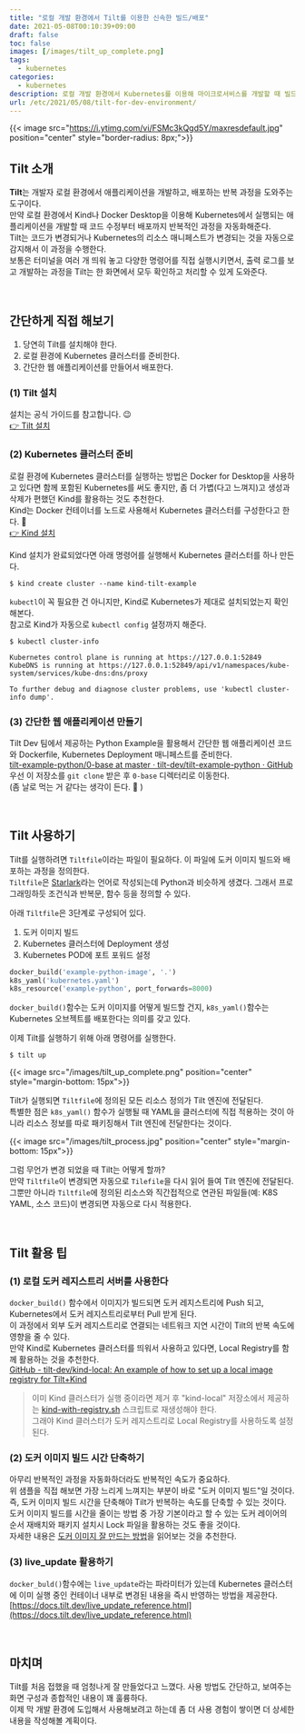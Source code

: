 ```yaml
---
title: "로컬 개발 환경에서 Tilt를 이용한 신속한 빌드/배포"
date: 2021-05-08T00:10:39+09:00
draft: false
toc: false
images: [/images/tilt_up_complete.png]
tags:
  - kubernetes
categories:
  - kubernetes
description: 로컬 개발 환경에서 Kubernetes를 이용해 마이크로서비스를 개발할 때 빌드, 배포가 자동으로 수행되도록 도와주는 Tilt라는 도구를 소개합니다. 
url: /etc/2021/05/08/tilt-for-dev-environment/
---
```


{{< image src="https://i.ytimg.com/vi/FSMc3kQgd5Y/maxresdefault.jpg" position="center" style="border-radius: 8px;">}}

## Tilt 소개
**Tilt**는 개발자 로컬 환경에서 애플리케이션을 개발하고, 배포하는 반복 과정을 도와주는 도구이다.  
만약 로컬 환경에서 Kind나 Docker Desktop을 이용해 Kubernetes에서 실행되는 애플리케이션을 개발할 때 코드 수정부터 배포까지 반복적인 과정을 자동화해준다.  
Tilt는 코드가 변경되거나 Kubernetes의 리소스 매니페스트가 변경되는 것을 자동으로 감지해서 이 과정을 수행한다.  
보통은 터미널을 여러 개 띄워 놓고 다양한 명령어를 직접 실행시키면서, 출력 로그를 보고 개발하는 과정을 Tilt는 한 화면에서 모두 확인하고 처리할 수 있게 도와준다.  

<br/>

## 간단하게 직접 해보기
1. 당연히 Tilt를 설치해야 한다.
2. 로컬 환경에 Kubernetes 클러스터를 준비한다.
3. 간단한 웹 애플리케이션를 만들어서 배포한다.

### (1) Tilt 설치

설치는 공식 가이드를 참고합니다. 😉  
[👉 Tilt 설치](https://docs.tilt.dev/install.html)  

### (2) Kubernetes 클러스터 준비

로컬 환경에 Kubernetes 클러스터를 실행하는 방법은 Docker for Desktop을 사용하고 있다면 함께 포함된 Kubernetes를 써도 좋지만, 좀 더 가볍(다고 느껴지)고 생성과 삭제가 편했던 Kind를 활용하는 것도 추천한다.  
Kind는 Docker 컨테이너를 노드로 사용해서 Kubernetes 클러스터를 구성한다고 한다. 🤔  
[👉 Kind 설치](https://kind.sigs.k8s.io/docs/user/quick-start/#installation)  

Kind 설치가 완료되었다면 아래 명령어를 실행해서 Kubernetes 클러스터를 하나 만든다.  

```shell
$ kind create cluster --name kind-tilt-example
```

`kubectl`이 꼭 필요한 건 아니지만, Kind로 Kubernetes가 제대로 설치되었는지 확인해본다.  
참고로 Kind가 자동으로 `kubectl config` 설정까지 해준다.  

```shell
$ kubectl cluster-info

Kubernetes control plane is running at https://127.0.0.1:52849
KubeDNS is running at https://127.0.0.1:52849/api/v1/namespaces/kube-system/services/kube-dns:dns/proxy

To further debug and diagnose cluster problems, use 'kubectl cluster-info dump'.
```

### (3) 간단한 웹 애플리케이션 만들기
Tilt Dev 팀에서 제공하는 Python Example을 활용해서 간단한 웹 애플리케이션 코드와 Dockerfile, Kubernetes Deployment 매니페스트를 준비한다.   
[tilt-example-python/0-base at master · tilt-dev/tilt-example-python · GitHub](https://github.com/tilt-dev/tilt-example-python/tree/master/0-base)  
우선 이 저장소를 `git clone` 받은 후 `0-base` 디렉터리로 이동한다.  
(좀 날로 먹는 거 같다는 생각이 든다. 🤪 )  
 
<br/>

## Tilt 사용하기
Tilt를 실행하려면 `Tiltfile`이라는 파일이 필요하다. 이 파일에 도커 이미지 빌드와 배포하는 과정을 정의한다.  
`Tiltfile`은 [Starlark](https://github.com/bazelbuild/starlark)라는 언어로 작성되는데 Python과 비슷하게 생겼다. 그래서 프로그래밍하듯 조건식과 반복문, 함수 등을 정의할 수 있다.  

아래 `Tiltfile`은 3단계로 구성되어 있다.  

1. 도커 이미지 빌드
2. Kubernetes 클러스터에 Deployment 생성
3. Kubernetes POD에 포트 포워드 설정

```python
docker_build('example-python-image', '.')
k8s_yaml('kubernetes.yaml')
k8s_resource('example-python', port_forwards=8000)
```

`docker_build()`함수는 도커 이미지를 어떻게 빌드할 건지, `k8s_yaml()`함수는 Kubernetes 오브젝트를 배포한다는 의미를 갖고 있다.   

이제 Tilt를 실행하기 위해 아래 명령어를 실행한다.   

```shell
$ tilt up
```

{{< image src="/images/tilt_up_complete.png" position="center" style="margin-bottom: 15px">}}

Tilt가 실행되면 `Tiltfile`에 정의된 모든 리소스 정의가 Tilt 엔진에 전달된다.  
특별한 점은 `k8s_yaml()` 함수가 실행될 때 YAML을 클러스터에 직접 적용하는 것이 아니라 리소스 정보를 따로 패키징해서 Tilt 엔진에 전달한다는 것이다.  

{{< image src="/images/tilt_process.jpg" position="center" style="margin-bottom: 15px">}}

그럼 무언가 변경 되었을 때 Tilt는 어떻게 할까?  
만약 `Tiltfile`이 변경되면 자동으로 `Tilefile`을 다시 읽어 들여 Tilt 엔진에 전달된다.   
그뿐만 아니라 `Tiltfile`에 정의된 리소스와 직간접적으로 연관된 파일들(예: K8S YAML, 소스 코드)이 변경되면 자동으로 다시 적용한다.  

<br/>

## Tilt 활용 팁

### (1) 로컬 도커 레지스트리 서버를 사용한다

`docker_build()` 함수에서 이미지가 빌드되면 도커 레지스트리에 Push 되고, Kubernetes에서 도커 레지스트리로부터 Pull 받게 된다.  
이 과정에서 외부 도커 레지스트리로 연결되는 네트워크 지연 시간이 Tilt의 반복 속도에 영향을 줄 수 있다.  
만약 Kind로 Kubernetes 클러스터를 띄워서 사용하고 있다면, Local Registry를 함께 활용하는 것을 추천한다.   
[GitHub - tilt-dev/kind-local: An example of how to set up a local image registry for Tilt+Kind](https://github.com/tilt-dev/kind-local)  

> 이미 Kind 클러스터가 실행 중이라면 제거 후 "kind-local" 저장소에서 제공하는 [kind-with-registry.sh](https://github.com/tilt-dev/kind-local/blob/master/kind-with-registry.sh) 스크립트로 재생성해야 한다.   
> 그래야 Kind 클러스터가 도커 레지스트리로 Local Registry를 사용하도록 설정된다.   

### (2) 도커 이미지 빌드 시간 단축하기

아무리 반복적인 과정을 자동화하더라도 반복적인 속도가 중요하다.  
위 샘플을 직접 해보면 가장 느리게 느껴지는 부분이 바로 "도커 이미지 빌드"일 것이다.   
즉, 도커 이미지 빌드 시간을 단축해야 Tilt가 반복하는 속도를 단축할 수 있는 것이다.  
도커 이미지 빌드를 시간을 줄이는 방법 중 가장 기본이라고 할 수 있는 도커 레이어의 순서 재배치와 패키지 설치시 Lock 파일을 활용하는 것도 좋을 것이다.   
자세한 내용은 [도커 이미지 잘 만드는 방법](https://jonnung.dev/docker/2020/04/08/optimizing-docker-images/)을 읽어보는 것을 추천한다.   

### (3) live_update 활용하기
`docker_buld()`함수에는 `live_update`라는 파라미터가 있는데 Kubernetes 클러스터에 이미 실행 중인 컨테이너 내부로 변경된 내용을 즉시 반영하는 방법을 제공한다.   
[https://docs.tilt.dev/live_update_reference.html](https://docs.tilt.dev/live_update_reference.html)  

<br/>

## 마치며
Tilt를 처음 접했을 때 엄청나게 잘 만들었다고 느꼈다.  사용 방법도 간단하고, 보여주는 화면 구성과 종합적인 내용이 꽤 훌륭하다.  
이제 막 개발 환경에 도입해서 사용해보려고 하는데 좀 더 사용 경험이 쌓이면 더 상세한 내용을 작성해볼 계획이다. 

